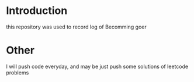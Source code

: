 # Introduction
this repository was used to record log of Becomming goer

# Other
I will push code everyday, and may be just push some solutions of leetcode problems


